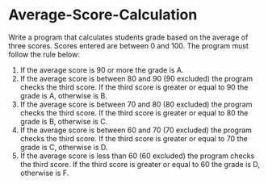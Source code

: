# Average-Score-Calculation
Write a program that calculates students grade based on the average of three scores. Scores entered are between 0 and 100. 
The program must follow the rule below:
1. If the average score is  90 or more the grade is A.
2. If the average score is between 80 and 90 (90 excluded) the program checks the third score. If the third score is greater or equal to 90 the grade is A, otherwise is B.
3. If the average score is between 70 and 80 (80 excluded) the program checks the third score. If the third score is greater or equal to 80 the grade is B, otherwise is C.
4. If the average score is between 60 and 70 (70 excluded) the program checks the third score. If the third score is greater or equal to 70 the grade is C, otherwise is D.
5. If the average score is less than 60 (60 excluded) the program checks the third score. If the third score is greater or equal to 60 the grade is D, otherwise is F.


